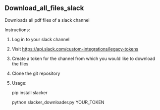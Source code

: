 ## Download_all_files_slack

Downloads all pdf files of a slack channel

Instructions:

1) Log in to your slack channel
2) Visit https://api.slack.com/custom-integrations/legacy-tokens
3) Create a token for the channel from which you would like to download the files
4) Clone the git repository
5) Usage:
   
   pip install slacker 

   python slacker_downloader.py YOUR_TOKEN
